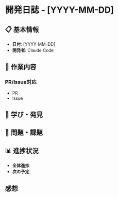 <!-- yyyy-mm-dd_hhmm.mdの形式で出力すること -->

# 開発日誌 - [YYYY-MM-DD]

## 📋 基本情報

- **日付**: [YYYY-MM-DD]
- **開発者**: Claude Code

## 🎯 作業内容

<!-- 何を、どのようにおこなったか -->

### PR/Issue対応

- PR
- Issue

## 🔧 学び・発見

## 🚫 問題・課題

## 📊 進捗状況

- **全体進捗**:
- **次の予定**:

## 感想

<!-- 自由に思っていること、気分などを書く。ネガティブなことでもよし。 -->
